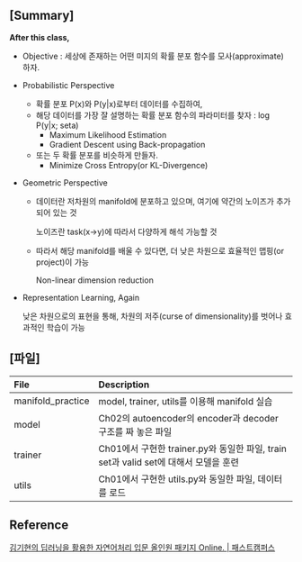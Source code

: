 ## [Summary]

**After this class,**

- Objective : 세상에 존재하는 어떤 미지의 확률 분포 함수를 모사(approximate) 하자.

- Probabilistic Perspective
    - 확률 분포  P(x)와 P(y|x)로부터 데이터를 수집하여,
    - 해당 데이터를 가장 잘 설명하는 확률 분포 함수의 파라미터를 찾자 : log P(y|x; seta)
        - Maximum Likelihood Estimation
        - Gradient Descent using Back-propagation
    - 또는 두 확률 분포를 비슷하게 만들자.
        - Minimize Cross Entropy(or KL-Divergence)

- Geometric Perspective
    - 데이터란 저차원의 manifold에 분포하고 있으며, 여기에 약간의 노이즈가 추가되어 있는 것

        노이즈란 task(x→y)에 따라서 다양하게 해석 가능할 것

    - 따라서 해당 manifold를 배울 수 있다면, 더 낮은 차원으로 효율적인 맵핑(or project)이 가능

        Non-linear dimension reduction

- Representation Learning, Again

    낮은 차원으로의 표현을 통해, 차원의 저주(curse of dimensionality)를 벗어나 효과적인 학습이 가능

## [파일]
|File|Description|
|:-- |:-- |
|manifold_practice |model, trainer, utils를 이용해 manifold 실습 |
|model| Ch02의 autoencoder의 encoder과 decoder 구조를 짜 놓은 파일 |
|trainer|Ch01에서 구현한 trainer.py와 동일한 파일, train set과 valid set에 대해서 모델을 훈련 |
|utils|Ch01에서 구현한 utils.py와 동일한 파일, 데이터를 로드 |


## Reference

[김기현의 딥러닝을 활용한 자연어처리 입문 올인원 패키지 Online. | 패스트캠퍼스](https://www.fastcampus.co.kr/data_online_dpnlp)






